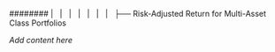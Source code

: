 ######## |   |   |   |   |   |   |   ├── Risk-Adjusted Return for Multi-Asset Class Portfolios

*Add content here*